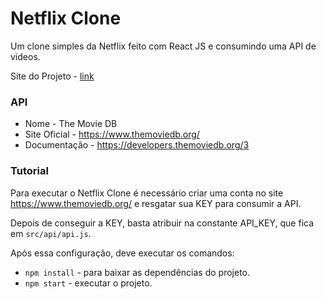 # Netflix Clone

Um clone simples da Netflix feito com React JS e consumindo uma API de videos.

Site do Projeto - <a href="https://clinquant-frangipane-b11faa.netlify.app/" target="_blank">link</a>

### API
* Nome - The Movie DB
* Site Oficial - https://www.themoviedb.org/
* Documentação - https://developers.themoviedb.org/3

### Tutorial
Para executar o Netflix Clone é necessário criar uma conta no site https://www.themoviedb.org/ e resgatar sua KEY para consumir a API. 

Depois de conseguir a KEY, basta atribuir na constante API_KEY, que fica em `src/api/api.js`.

Após essa configuração, deve executar os comandos:
* `npm install` - para baixar as dependências do projeto.
* `npm start` - executar o projeto.
